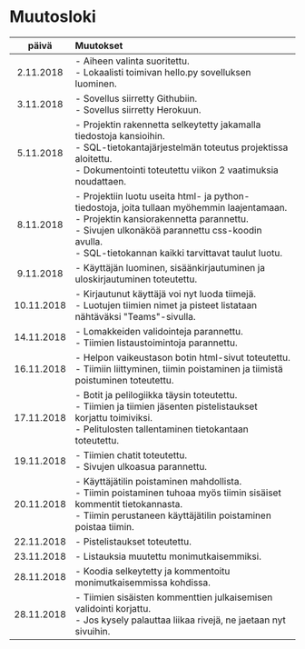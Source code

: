 # Muutosloki

| päivä      | Muutokset |
| :--------: | :---------|
| 2.11.2018  | - Aiheen valinta suoritettu.<br> - Lokaalisti toimivan hello.py sovelluksen luominen. |
| 3.11.2018  | - Sovellus siirretty Githubiin.<br> - Sovellus siirretty Herokuun. |
| 5.11.2018  | - Projektin rakennetta selkeytetty jakamalla tiedostoja kansioihin.<br> - SQL-tietokantajärjestelmän toteutus projektissa aloitettu.<br> - Dokumentointi toteutettu viikon 2 vaatimuksia noudattaen. |
| 8.11.2018  | - Projektiin luotu useita html- ja python-tiedostoja, joita tullaan myöhemmin laajentamaan.<br> - Projektin kansiorakennetta parannettu.<br> - Sivujen ulkonäköä parannettu css-koodin avulla.<br> - SQL-tietokannan kaikki tarvittavat taulut luotu. |
| 9.11.2018  | - Käyttäjän luominen, sisäänkirjautuminen ja uloskirjautuminen toteutettu. |
| 10.11.2018 | - Kirjautunut käyttäjä voi nyt luoda tiimejä.<br> - Luotujen tiimien nimet ja pisteet listataan nähtäväksi "Teams"-sivulla. |
| 14.11.2018 | - Lomakkeiden validointeja parannettu.<br> - Tiimien listaustoimintoja parannettu. |
| 16.11.2018 | - Helpon vaikeustason botin html-sivut toteutettu.<br> - Tiimiin liittyminen, tiimin poistaminen ja tiimistä poistuminen toteutettu. |
| 17.11.2018 | - Botit ja pelilogiikka täysin toteutettu.<br> - Tiimien ja tiimien jäsenten pistelistaukset korjattu toimiviksi.<br> - Pelitulosten tallentaminen tietokantaan toteutettu. |
| 19.11.2018 | - Tiimien chatit toteutettu.<br> - Sivujen ulkoasua parannettu. |
| 20.11.2018 | - Käyttäjätilin poistaminen mahdollista.<br> - Tiimin poistaminen tuhoaa myös tiimin sisäiset kommentit tietokannasta.<br> - Tiimin perustaneen käyttäjätilin poistaminen poistaa tiimin. |
| 22.11.2018 | - Pistelistaukset toteutettu. |
| 23.11.2018 | - Listauksia muutettu monimutkaisemmiksi. |
| 28.11.2018 | - Koodia selkeytetty ja kommentoitu monimutkaisemmissa kohdissa. |
| 28.11.2018 | - Tiimien sisäisten kommenttien julkaisemisen validointi korjattu.<br> - Jos kysely palauttaa liikaa rivejä, ne jaetaan nyt sivuihin. |